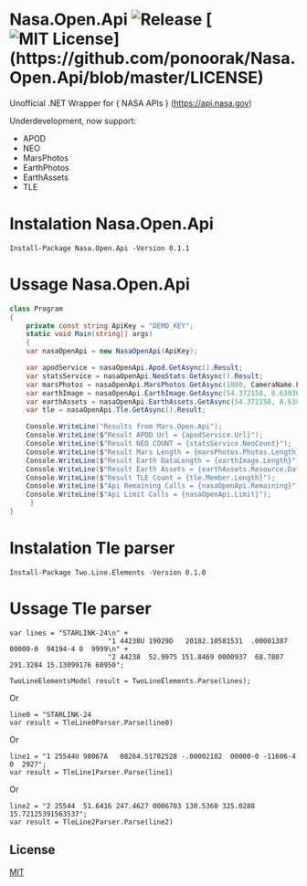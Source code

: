 # Nasa.Open.Api ![Release](https://github.com/ponoorak/Nasa.Open.Api/workflows/Release/badge.svg?branch=master) [![MIT License](https://img.shields.io/apm/l/atomic-design-ui.svg?)](https://github.com/ponoorak/Nasa.Open.Api/blob/master/LICENSE)

Unofficial .NET Wrapper for { NASA APIs } (https://api.nasa.gov)

Underdevelopment, now support: 
* APOD
* NEO
* MarsPhotos
* EarthPhotos
* EarthAssets
* TLE

# Instalation Nasa.Open.Api

```
Install-Package Nasa.Open.Api -Version 0.1.1
```

# Ussage Nasa.Open.Api

``` C#
class Program
{
    private const string ApiKey = "DEMO_KEY";
    static void Main(string[] args)
    {
	var nasaOpenApi = new NasaOpenApi(ApiKey);

	var apodService = nasaOpenApi.Apod.GetAsync().Result;
	var statsService = nasaOpenApi.NeoStats.GetAsync().Result;
	var marsPhotos = nasaOpenApi.MarsPhotos.GetAsync(1000, CameraName.FHAZ).Result;
	var earthImage = nasaOpenApi.EarthImage.GetAsync(54.372158, 8.638306).Result;
	var earthAssets = nasaOpenApi.EarthAssets.GetAsync(54.372158, 8.638306).Result;
	var tle = nasaOpenApi.Tle.GetAsync().Result;

	Console.WriteLine("Results from Mars.Open.Api");
	Console.WriteLine($"Result APOD Url = {apodService.Url}");
	Console.WriteLine($"Result NEO COUNT = {statsService.NeoCount}");
	Console.WriteLine($"Result Mars Length = {marsPhotos.Photos.Length}");
	Console.WriteLine($"Result Earth DataLength = {earthImage.Length}");
	Console.WriteLine($"Result Earth Assets = {earthAssets.Resource.Dataset}");
	Console.WriteLine($"Result TLE Count = {tle.Member.Length}");
	Console.WriteLine($"Api Remaining Calls = {nasaOpenApi.Remaining}");
	Console.WriteLine($"Api Limit Calls = {nasaOpenApi.Limit}");
     }
}
```

# Instalation Tle parser

```
Install-Package Two.Line.Elements -Version 0.1.0
```

# Ussage Tle parser

```
var lines = "STARLINK-24\n" +
                       	"1 44238U 19029D   20182.10581531  .00001387  00000-0  94194-4 0  9999\n" +
                        "2 44238  52.9975 151.8469 0000937  68.7807 291.3284 15.13099176 60950";

TwoLineElementsModel result = TwoLineElements.Parse(lines);
```
Or
```
line0 = "STARLINK-24
var result = TleLine0Parser.Parse(line0)
```
Or
```
line1 = "1 25544U 98067A   08264.51782528 -.00002182  00000-0 -11606-4 0  2927";
var result = TleLine1Parser.Parse(line1)
```
Or
```
line2 = "2 25544  51.6416 247.4627 0006703 130.5360 325.0288 15.72125391563537";
var result = TleLine2Parser.Parse(line2)
```


## License
[MIT](https://choosealicense.com/licenses/mit/)
